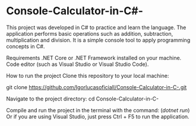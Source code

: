 # Console-Calculator-in-C#-
This project was developed in C# to practice and learn the language. The application performs basic operations such as addition, subtraction, multiplication and division. It is a simple console tool to apply programming concepts in C#.

Requirements
.NET Core or .NET Framework installed on your machine.
Code editor (such as Visual Studio or Visual Studio Code).

How to run the project
Clone this repository to your local machine:

git clone https://github.com/Igorlucasoficiall/Console-Calculator-in-C-.git

Navigate to the project directory:
cd Console-Calculator-in-C-

Compile and run the project in the terminal with the command:
(_dotnet run_)
Or if you are using Visual Studio, just press Ctrl + F5 to run the application.

